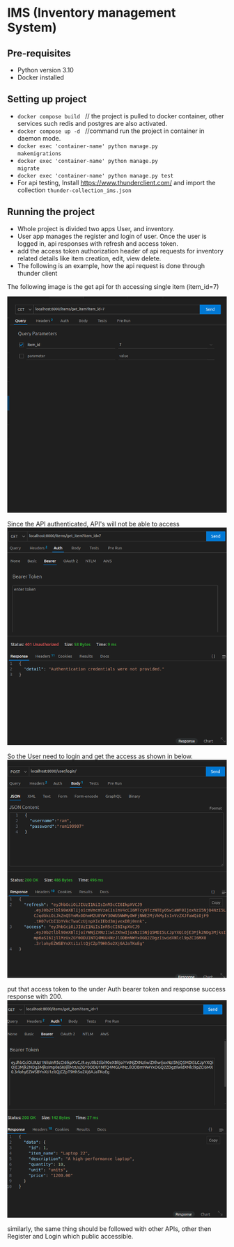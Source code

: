 # IMS (Inventory management System)

## Pre-requisites
- Python version 3.10
- Docker installed

## Setting up project 
- <code>docker compose build</code> &nbsp; // the project is pulled to docker container, other services such redis and postgres are also activated.
- <code>docker compose up -d</code> &nbsp; //command run the project in container in daemon mode.
- <code>docker exec 'container-name' python manage.py makemigrations</code>
- <code>docker  exec 'container-name' python manage.py migrate</code>
- <code>docker exec 'container-name' python manage.py test</code>
- For api testing, Install https://www.thunderclient.com/ and import the collection <code>thunder-collection_ims.json</code>


## Running the project
- Whole project is divided two apps User, and inventory.
- User app manages the register and login of user. Once the user is logged in, api responses with refresh and access token.
- add the access token authorization header of api requests for inventory related details like item creation, edit, view delete.
- The following is an example, how the api request is done through thunder client


The following image is the get api for th accessing single item (item_id=7)

![alt API defination](docs/api-defination.png)

Since the API authenticated, API's will not be able to access
![alt Authorization failed](docs/authorization-failed.png)

So the User need to login and get the access as shown in below.
![alt Login User](docs/login-user.png)

put that access token to the under Auth bearer token and response success response with 200.
![alt Get item success](docs/get-item-success.png)

similarly, the same thing should be followed with other APIs, other then Register and Login which public accessible.
